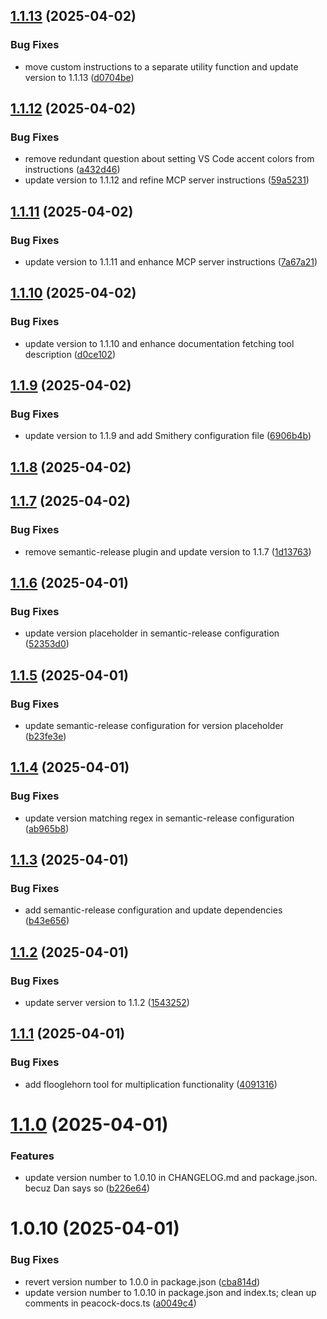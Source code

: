 ## [1.1.13](https://github.com/johnpapa/peacock-mcp/compare/1.1.12...1.1.13) (2025-04-02)


### Bug Fixes

* move custom instructions to a separate utility function and update version to 1.1.13 ([d0704be](https://github.com/johnpapa/peacock-mcp/commit/d0704be34bcb390fbda9ae7afb56fbda6c369d32))

## [1.1.12](https://github.com/johnpapa/peacock-mcp/compare/1.1.11...1.1.12) (2025-04-02)


### Bug Fixes

* remove redundant question about setting VS Code accent colors from instructions ([a432d46](https://github.com/johnpapa/peacock-mcp/commit/a432d461cf811e407e325667d1860c2a2cb7dd8c))
* update version to 1.1.12 and refine MCP server instructions ([59a5231](https://github.com/johnpapa/peacock-mcp/commit/59a52315912d260d80ba880690aac719965c9689))

## [1.1.11](https://github.com/johnpapa/peacock-mcp/compare/1.1.10...1.1.11) (2025-04-02)


### Bug Fixes

* update version to 1.1.11 and enhance MCP server instructions ([7a67a21](https://github.com/johnpapa/peacock-mcp/commit/7a67a21ef0ff15a3a4908da09bbdb750d37a0e75))

## [1.1.10](https://github.com/johnpapa/peacock-mcp/compare/1.1.9...1.1.10) (2025-04-02)


### Bug Fixes

* update version to 1.1.10 and enhance documentation fetching tool description ([d0ce102](https://github.com/johnpapa/peacock-mcp/commit/d0ce1020ecc634f21982225ebc78207c31cdcc44))

## [1.1.9](https://github.com/johnpapa/peacock-mcp/compare/1.1.8...1.1.9) (2025-04-02)


### Bug Fixes

* update version to 1.1.9 and add Smithery configuration file ([6906b4b](https://github.com/johnpapa/peacock-mcp/commit/6906b4beebe56d43523ffc3a5b3b100018f01964))

## [1.1.8](https://github.com/johnpapa/peacock-mcp/compare/1.1.7...1.1.8) (2025-04-02)

## [1.1.7](https://github.com/johnpapa/peacock-mcp/compare/1.1.6...1.1.7) (2025-04-02)


### Bug Fixes

* remove semantic-release plugin and update version to 1.1.7 ([1d13763](https://github.com/johnpapa/peacock-mcp/commit/1d13763ab328e2b5c4e1628da69da0ba07b1cf3e))

## [1.1.6](https://github.com/johnpapa/peacock-mcp/compare/1.1.5...1.1.6) (2025-04-01)


### Bug Fixes

* update version placeholder in semantic-release configuration ([52353d0](https://github.com/johnpapa/peacock-mcp/commit/52353d09b3465a4f0d9b414e89494ad83077c0da))

## [1.1.5](https://github.com/johnpapa/peacock-mcp/compare/1.1.4...1.1.5) (2025-04-01)


### Bug Fixes

* update semantic-release configuration for version placeholder ([b23fe3e](https://github.com/johnpapa/peacock-mcp/commit/b23fe3e2f2bc7530db917a356098fcb20f586804))

## [1.1.4](https://github.com/johnpapa/peacock-mcp/compare/1.1.3...1.1.4) (2025-04-01)


### Bug Fixes

* update version matching regex in semantic-release configuration ([ab965b8](https://github.com/johnpapa/peacock-mcp/commit/ab965b8cd9751a9227587ca7f203dead00e28ded))

## [1.1.3](https://github.com/johnpapa/peacock-mcp/compare/1.1.2...1.1.3) (2025-04-01)


### Bug Fixes

* add semantic-release configuration and update dependencies ([b43e656](https://github.com/johnpapa/peacock-mcp/commit/b43e656afc7d99f7f0ec593be9bfd88f25ac4568))

## [1.1.2](https://github.com/johnpapa/peacock-mcp/compare/1.1.1...1.1.2) (2025-04-01)


### Bug Fixes

* update server version to 1.1.2 ([1543252](https://github.com/johnpapa/peacock-mcp/commit/15432523f0fee58dbf6d88a80b1df2101f5804c8))

## [1.1.1](https://github.com/johnpapa/peacock-mcp/compare/1.1.0...1.1.1) (2025-04-01)


### Bug Fixes

* add flooglehorn tool for multiplication functionality ([4091316](https://github.com/johnpapa/peacock-mcp/commit/40913165dd366fb491c5e236214500ddc4fd17a1))

# [1.1.0](https://github.com/johnpapa/peacock-mcp/compare/1.0.0...1.1.0) (2025-04-01)


### Features

* update version number to 1.0.10 in CHANGELOG.md and package.json. becuz Dan says so ([b226e64](https://github.com/johnpapa/peacock-mcp/commit/b226e64bc75f39c6e8c3f4d564055182bece88a0))

# 1.0.10 (2025-04-01)


### Bug Fixes

* revert version number to 1.0.0 in package.json ([cba814d](https://github.com/johnpapa/peacock-mcp/commit/cba814dea9855dcc8b2e911fef085234081ebaf3))
* update version number to 1.0.10 in package.json and index.ts; clean up comments in peacock-docs.ts ([a0049c4](https://github.com/johnpapa/peacock-mcp/commit/a0049c49f4c01c2fd24a95b558c690d6fc96213b))
